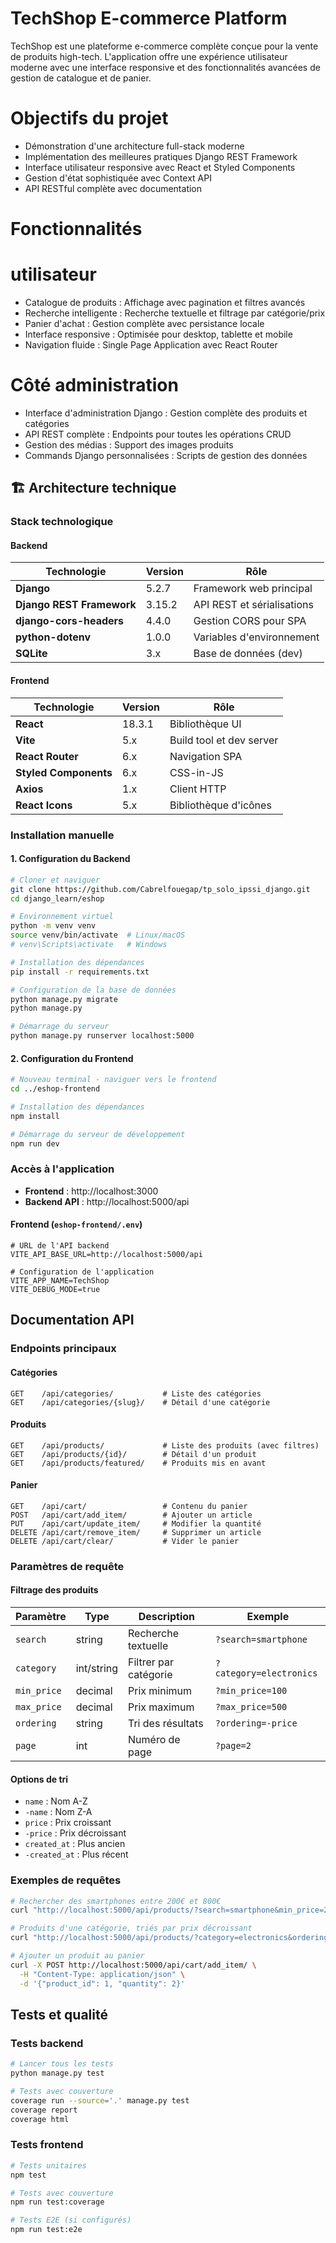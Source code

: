 # TechShop E-commerce Platform

TechShop est une plateforme e-commerce complète conçue pour la vente de produits high-tech. L'application offre une expérience utilisateur moderne avec une interface responsive et des fonctionnalités avancées de gestion de catalogue et de panier.

# Objectifs du projet
- Démonstration d'une architecture full-stack moderne
- Implémentation des meilleures pratiques Django REST Framework
- Interface utilisateur responsive avec React et Styled Components
- Gestion d'état sophistiquée avec Context API
- API RESTful complète avec documentation

# Fonctionnalités

# utilisateur
- Catalogue de produits : Affichage avec pagination et filtres avancés
- Recherche intelligente : Recherche textuelle et filtrage par catégorie/prix
- Panier d'achat : Gestion complète avec persistance locale
- Interface responsive : Optimisée pour desktop, tablette et mobile
- Navigation fluide : Single Page Application avec React Router

# Côté administration
- Interface d'administration Django : Gestion complète des produits et catégories
- API REST complète : Endpoints pour toutes les opérations CRUD
- Gestion des médias : Support des images produits
- Commands Django personnalisées : Scripts de gestion des données

## 🏗️ Architecture technique

### Stack technologique

#### Backend
| Technologie | Version | Rôle |
|-------------|---------|------|
| **Django** | 5.2.7 | Framework web principal |
| **Django REST Framework** | 3.15.2 | API REST et sérialisations |
| **django-cors-headers** | 4.4.0 | Gestion CORS pour SPA |
| **python-dotenv** | 1.0.0 | Variables d'environnement |
| **SQLite** | 3.x | Base de données (dev) |

#### Frontend
| Technologie | Version | Rôle |
|-------------|---------|------|
| **React** | 18.3.1 | Bibliothèque UI |
| **Vite** | 5.x | Build tool et dev server |
| **React Router** | 6.x | Navigation SPA |
| **Styled Components** | 6.x | CSS-in-JS |
| **Axios** | 1.x | Client HTTP |
| **React Icons** | 5.x | Bibliothèque d'icônes |


### Installation manuelle

#### 1. Configuration du Backend

```bash
# Cloner et naviguer
git clone https://github.com/Cabrelfouegap/tp_solo_ipssi_django.git
cd django_learn/eshop

# Environnement virtuel 
python -m venv venv
source venv/bin/activate  # Linux/macOS
# venv\Scripts\activate   # Windows

# Installation des dépendances
pip install -r requirements.txt

# Configuration de la base de données
python manage.py migrate
python manage.py 

# Démarrage du serveur
python manage.py runserver localhost:5000
```

#### 2. Configuration du Frontend

```bash
# Nouveau terminal - naviguer vers le frontend
cd ../eshop-frontend

# Installation des dépendances
npm install

# Démarrage du serveur de développement
npm run dev
```

### Accès à l'application
- **Frontend** : http://localhost:3000
- **Backend API** : http://localhost:5000/api



#### Frontend (`eshop-frontend/.env`)
```env
# URL de l'API backend
VITE_API_BASE_URL=http://localhost:5000/api

# Configuration de l'application
VITE_APP_NAME=TechShop
VITE_DEBUG_MODE=true
```


## Documentation API

### Endpoints principaux

#### Catégories
```http
GET    /api/categories/           # Liste des catégories
GET    /api/categories/{slug}/    # Détail d'une catégorie
```

#### Produits
```http
GET    /api/products/             # Liste des produits (avec filtres)
GET    /api/products/{id}/        # Détail d'un produit
GET    /api/products/featured/    # Produits mis en avant
```

#### Panier
```http
GET    /api/cart/                 # Contenu du panier
POST   /api/cart/add_item/        # Ajouter un article
PUT    /api/cart/update_item/     # Modifier la quantité
DELETE /api/cart/remove_item/     # Supprimer un article
DELETE /api/cart/clear/           # Vider le panier
```

### Paramètres de requête

#### Filtrage des produits
| Paramètre | Type | Description | Exemple |
|-----------|------|-------------|---------|
| `search` | string | Recherche textuelle | `?search=smartphone` |
| `category` | int/string | Filtrer par catégorie | `?category=electronics` |
| `min_price` | decimal | Prix minimum | `?min_price=100` |
| `max_price` | decimal | Prix maximum | `?max_price=500` |
| `ordering` | string | Tri des résultats | `?ordering=-price` |
| `page` | int | Numéro de page | `?page=2` |

#### Options de tri
- `name` : Nom A-Z
- `-name` : Nom Z-A  
- `price` : Prix croissant
- `-price` : Prix décroissant
- `created_at` : Plus ancien
- `-created_at` : Plus récent

### Exemples de requêtes

```bash
# Rechercher des smartphones entre 200€ et 800€
curl "http://localhost:5000/api/products/?search=smartphone&min_price=200&max_price=800"

# Produits d'une catégorie, triés par prix décroissant
curl "http://localhost:5000/api/products/?category=electronics&ordering=-price"

# Ajouter un produit au panier
curl -X POST http://localhost:5000/api/cart/add_item/ \
  -H "Content-Type: application/json" \
  -d '{"product_id": 1, "quantity": 2}'
```

## Tests et qualité

### Tests backend
```bash
# Lancer tous les tests
python manage.py test

# Tests avec couverture
coverage run --source='.' manage.py test
coverage report
coverage html
```

### Tests frontend
```bash
# Tests unitaires
npm test

# Tests avec couverture
npm run test:coverage

# Tests E2E (si configurés)
npm run test:e2e
```